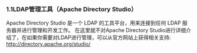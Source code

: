 ### 1.1LDAP管理工具（Apache Directory Studio）

Apache Directory Studio 是一个 LDAP 的工具平台，用来连接到任何 LDAP 服务器并进行管理和开发工作。
在这里就不对Apache Directory Studio进行详细介绍了，在如果你需要对LDAP进行管理，可以从官方网站上获得相关支持:
http://directory.apache.org/studio/




